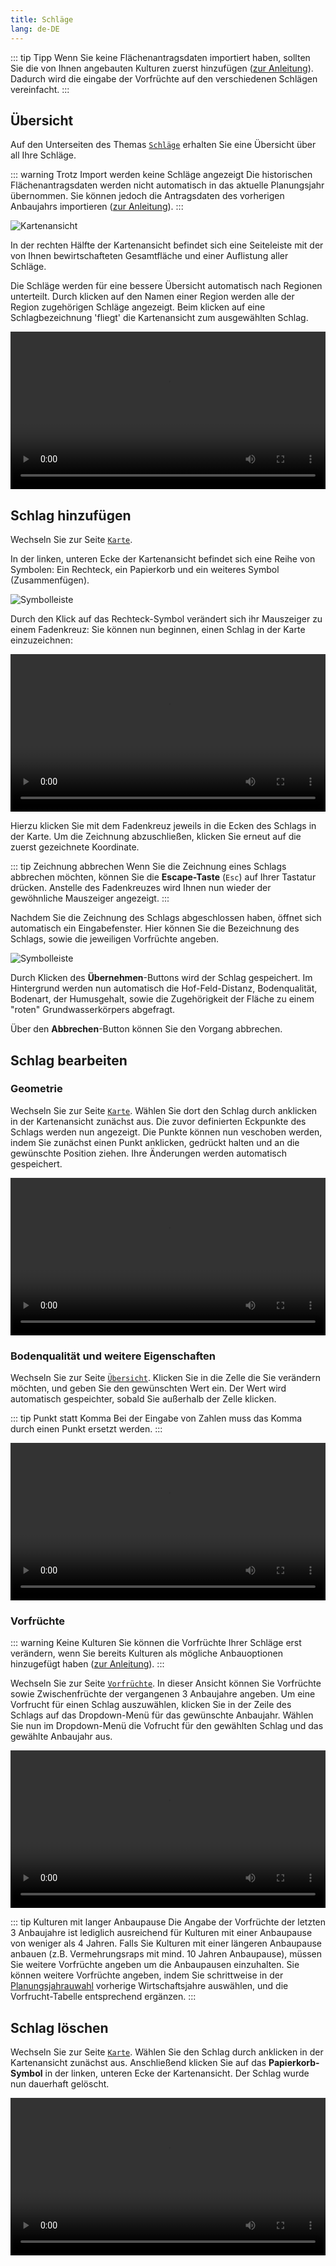 ```yaml
---
title: Schläge
lang: de-DE
---
```


::: tip Tipp 
Wenn Sie keine Flächenantragsdaten importiert haben, sollten Sie die von
Ihnen angebauten Kulturen zuerst hinzufügen ([zur Anleitung](./crops.html#kultur-hinzufugen)). Dadurch wird die eingabe der Vorfrüchte auf
den verschiedenen Schlägen vereinfacht.
:::

## Übersicht

Auf den Unterseiten des Themas [`Schläge`](https://fruchtfolge.agp.uni-bonn.de/maps) erhalten Sie eine Übersicht über all Ihre Schläge.

::: warning Trotz Import werden keine Schläge angezeigt
Die historischen Flächenantragsdaten werden nicht automatisch in das aktuelle Planungsjahr übernommen. Sie können jedoch die Antragsdaten des vorherigen Anbaujahrs importieren ([zur Anleitung](./import.html#ubernahme-der-daten-in-das-aktuelle-planungsjahr)).
:::

![Kartenansicht](../img/map_main.jpg)

In der rechten Hälfte der Kartenansicht befindet sich eine Seiteleiste mit der von Ihnen bewirtschafteten Gesamtfläche und einer Auflistung aller Schläge. 

Die Schläge werden für eine bessere Übersicht automatisch nach Regionen unterteilt. Durch klicken auf den Namen einer Region werden alle der Region zugehörigen Schläge angezeigt. Beim klicken auf eine Schlagbezeichnung 'fliegt' die Kartenansicht zum ausgewählten Schlag.

<video id="plots_main" width="100%" height="auto" controls autoplay loop>
  <source src="../img/plots_main.webm" type="video/webm">
  <source src="../img/plots_main.mp4" type="video/mp4">
  Ihr Browser kann dieses Video nicht abspielen.
</video> 

## Schlag hinzufügen

Wechseln Sie zur Seite [`Karte`](https://fruchtfolge.agp.uni-bonn.de/maps).

In der linken, unteren Ecke der Kartenansicht befindet sich eine Reihe von Symbolen:
Ein Rechteck, ein Papierkorb und ein weiteres Symbol (Zusammenfügen).

![Symbolleiste](../img/plots_icons.jpg)

Durch den Klick auf das Rechteck-Symbol verändert sich ihr Mauszeiger zu einem Fadenkreuz: Sie können nun beginnen, einen Schlag in der Karte einzuzeichnen:

<!-- ![Symbolleiste](../img/add_plot.gif) -->
<video id="add_plot" width="100%" height="auto" controls autoplay loop>
  <source src="../img/add_plot.webm" type="video/webm">
  <source src="../img/add_plot.mp4" type="video/mp4">
  Ihr Browser kann dieses Video nicht abspielen.
</video> 

Hierzu klicken Sie mit dem Fadenkreuz jeweils in die Ecken des Schlags in der Karte.
Um die Zeichnung abzuschließen, klicken Sie erneut auf die zuerst gezeichnete Koordinate.

::: tip Zeichnung abbrechen 
Wenn Sie die Zeichnung eines Schlags abbrechen möchten, können Sie die **Escape-Taste** (`Esc`) auf Ihrer Tastatur drücken. Anstelle des Fadenkreuzes wird Ihnen nun wieder
der gewöhnliche Mauszeiger angezeigt.
:::

Nachdem Sie die Zeichnung des Schlags abgeschlossen haben, öffnet sich automatisch
ein Eingabefenster. Hier können Sie die Bezeichnung des Schlags, sowie die jeweiligen Vorfrüchte angeben.

![Symbolleiste](../img/add_plot_dialogue.jpg)

Durch Klicken des **Übernehmen**-Buttons wird der Schlag gespeichert. Im Hintergrund werden nun automatisch die Hof-Feld-Distanz, Bodenqualität, Bodenart, der Humusgehalt, sowie die Zugehörigkeit der Fläche zu einem "roten" Grundwasserkörpers  abgefragt.

Über den **Abbrechen**-Button können Sie den Vorgang abbrechen.

## Schlag bearbeiten
### Geometrie
Wechseln Sie zur Seite [`Karte`](https://fruchtfolge.agp.uni-bonn.de/maps). Wählen Sie dort den Schlag durch anklicken in der Kartenansicht zunächst aus. Die zuvor definierten Eckpunkte des Schlags werden nun angezeigt. Die Punkte können nun veschoben werden, indem Sie zunächst einen Punkt anklicken, gedrückt halten und an die gewünschte Position ziehen.
Ihre Änderungen werden automatisch gespeichert.

<video id="change_plot" width="100%" height="auto" controls autoplay loop>
  <source src="../img/change_plot.webm" type="video/webm">
  <source src="../img/change_plot.mp4" type="video/mp4">
  Ihr Browser kann dieses Video nicht abspielen.
</video> 


### Bodenqualität und weitere Eigenschaften
Wechseln Sie zur Seite [`Übersicht`](https://fruchtfolge.agp.uni-bonn.de/overview). 
Klicken Sie in die Zelle die Sie verändern möchten, und geben Sie den gewünschten Wert ein. Der Wert wird automatisch gespeichter, sobald Sie außerhalb der Zelle klicken.

::: tip Punkt statt Komma 
Bei der Eingabe von Zahlen muss das Komma durch einen Punkt ersetzt werden.
:::

<video id="plot_overview" width="100%" height="auto" controls autoplay loop>
  <source src="../img/plot_overview.webm" type="video/webm">
  <source src="../img/plot_overview.mp4" type="video/mp4">
  Ihr Browser kann dieses Video nicht abspielen.
</video> 

### Vorfrüchte

::: warning Keine Kulturen
Sie können die Vorfrüchte Ihrer Schläge erst verändern, wenn Sie bereits Kulturen als mögliche Anbauoptionen hinzugefügt haben ([zur Anleitung](./crops.html#kultur-hinzufugen)).
:::

Wechseln Sie zur Seite [`Vorfrüchte`](https://fruchtfolge.agp.uni-bonn.de/plots-previous-crops). In dieser Ansicht können Sie Vorfrüchte sowie Zwischenfrüchte der vergangenen 3 Anbaujahre angeben. Um eine Vorfrucht für einen Schlag auszuwählen, klicken Sie in der Zeile des Schlags auf das Dropdown-Menü für das gewünschte Anbaujahr. Wählen Sie nun im Dropdown-Menü die Vofrucht für den gewählten Schlag und das gewählte Anbaujahr aus.

<video id="plots_prev_crops" width="100%" height="auto" controls autoplay loop>
  <source src="../img/plots_prev_crops.webm" type="video/webm">
  <source src="../img/plots_prev_crops.mp4" type="video/mp4">
  Ihr Browser kann dieses Video nicht abspielen.
</video> 

::: tip Kulturen mit langer Anbaupause
Die Angabe der Vorfrüchte der letzten 3 Anbaujahre ist lediglich ausreichend für Kulturen mit einer Anbaupause von weniger als 4 Jahren. Falls Sie Kulturen mit einer längeren Anbaupause anbauen (z.B. Vermehrungsraps mit mind. 10 Jahren Anbaupause), müssen Sie weitere Vorfrüchte angeben um die Anbaupausen einzuhalten. Sie können weitere Vorfrüchte angeben, indem Sie schrittweise in der [Planungsjahrauwahl](./overview.html#planungsjahrauswahl) vorherige Wirtschaftsjahre auswählen, und die Vorfrucht-Tabelle entsprechend ergänzen.
:::

## Schlag löschen
Wechseln Sie zur Seite [`Karte`](https://fruchtfolge.agp.uni-bonn.de/maps). Wählen Sie den Schlag durch anklicken in der Kartenansicht zunächst aus. Anschließend klicken Sie auf das **Papierkorb-Symbol** in der linken, unteren Ecke der Kartenansicht. Der Schlag wurde nun dauerhaft gelöscht.


<video id="delete_plot" width="100%" height="auto" controls autoplay loop>
  <source src="../img/delete_plot.webm" type="video/webm">
  <source src="../img/delete_plot.mp4" type="video/mp4">
  Ihr Browser kann dieses Video nicht abspielen.
</video> 
